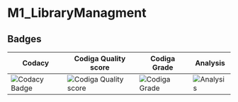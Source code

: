 # M1_LibraryManagment

## Badges
| Codacy | Codiga Quality score | Codiga Grade | Analysis |
| ------ | -------------------- | ------------ | -------- |
| ![Codacy Badge](https://app.codacy.com/project/badge/Grade/3dceb81ed8f94a59b5e62ae042b6dcfc) | ![Codiga Quality score](https://api.codiga.io/project/32454/score/svg) | ![Codiga Grade](https://api.codiga.io/project/32454/status/svg) | ![Analysis](https://github.com/R-Shyamala/M1_LibraryManagment/actions/workflows/Analyse.yml/badge.svg) |


